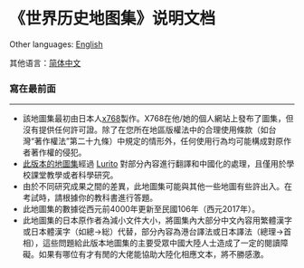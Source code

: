 # 《世界历史地图集》说明文档

Other languages: [English](RM-EN.md)

其他语言：[简体中文](RM-CHS.md)

### 寫在最前面
---
* 該地圖集最初由日本人[x768](http://x768.com/w/twha.ja)製作。X768在他/她的個人網站上發布了圖集，但沒有提供任何許可證。除了在您所在地區版權法中的合理使用條款（如台灣“著作權法”第二十九條）中規定的情形外，任何使用行為均可能構成對原作者著作權的侵犯。
* [此版本的地圖集](http://worldmap.lurito.com)經過 [Lurito](https://github.com/Lurito) 對部分內容進行翻譯和中國化的處理，且僅用於學校課堂教學或者科學研究。
* 由於不同研究成果之間的差異，此地圖集可能與其他一些地圖有些許出入。在考試時，請根據你的教科書進行答題。
* 此地圖集的數據從西元前4000年更新至民國106年（西元2017年）。
* 此地圖集的日本原作者為減小文件大小，將圖集內大部分中文內容用繁體漢字或日本體漢字（如總→総）代替，部分內容為港台譯法或日本譯法（總理→首相），這些問題給此版本地圖集的主要受眾中國大陸人士造成了一定的閱讀障礙。如果有哪位有才有閒的大佬能協助大陸化相應文本，將不勝感激。